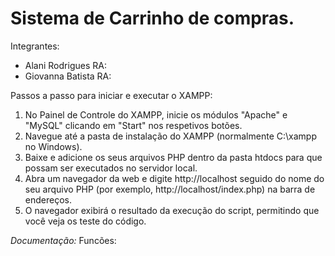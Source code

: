 # Sistema de Carrinho de compras.

Integrantes:

- Alani Rodrigues  RA:
- Giovanna Batista RA:


Passos a passo para iniciar e executar o XAMPP:
1. No Painel de Controle do XAMPP, inicie os módulos "Apache" e "MySQL" clicando em "Start" nos respetivos botões.
2. Navegue até a pasta de instalação do XAMPP (normalmente C:\xampp no Windows). 
3. Baixe e adicione os seus arquivos PHP dentro da pasta htdocs para que possam ser executados no servidor local.
4. Abra um navegador da web e digite http://localhost seguido do nome do seu arquivo PHP (por exemplo, http://localhost/index.php) na barra de endereços. 
5. O navegador exibirá o resultado da execução do script, permitindo que você veja os teste do código.

  _Documentação:_
  Funcões:

  

